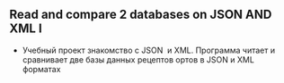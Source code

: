 
<h2 id="chapter-i" >Read and compare 2 databases on JSON AND XML I</h2>

- Учебный проект знакомство с JSON  и XML. Программа читает и сравнивает две базы данных рецептов ортов в JSON и XML форматах

